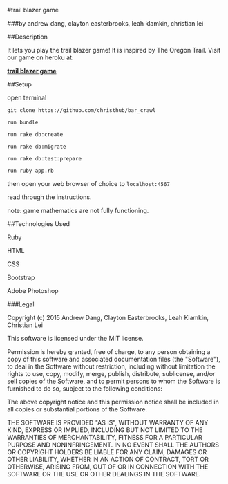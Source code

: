 #trail blazer game

###by andrew dang, clayton easterbrooks, leah klamkin, christian lei

##Description

It lets you play the trail blazer game! It is inspired by The Oregon Trail. Visit our game on heroku at:

[**trail blazer game**](http://trail-blazer-game.herokuapp.com)

##Setup

open terminal
```
git clone https://github.com/christhub/bar_crawl
```
```
run bundle
```
```
run rake db:create
```
```
run rake db:migrate
```
```
run rake db:test:prepare
```
```
run ruby app.rb
```

then open your web browser of choice to `localhost:4567`

read through the instructions.

note: game mathematics are not fully functioning.

##Technologies Used


Ruby

HTML

CSS

Bootstrap

Adobe Photoshop

###Legal

Copyright (c) 2015  Andrew Dang, Clayton Easterbrooks, Leah Klamkin, Christian Lei

This software is licensed under the MIT license.

Permission is hereby granted, free of charge, to any person obtaining a copy
of this software and associated documentation files (the "Software"), to deal
in the Software without restriction, including without limitation the rights
to use, copy, modify, merge, publish, distribute, sublicense, and/or sell
copies of the Software, and to permit persons to whom the Software is
furnished to do so, subject to the following conditions:

The above copyright notice and this permission notice shall be included in
all copies or substantial portions of the Software.

THE SOFTWARE IS PROVIDED "AS IS", WITHOUT WARRANTY OF ANY KIND, EXPRESS OR
IMPLIED, INCLUDING BUT NOT LIMITED TO THE WARRANTIES OF MERCHANTABILITY,
FITNESS FOR A PARTICULAR PURPOSE AND NONINFRINGEMENT. IN NO EVENT SHALL THE
AUTHORS OR COPYRIGHT HOLDERS BE LIABLE FOR ANY CLAIM, DAMAGES OR OTHER
LIABILITY, WHETHER IN AN ACTION OF CONTRACT, TORT OR OTHERWISE, ARISING FROM,
OUT OF OR IN CONNECTION WITH THE SOFTWARE OR THE USE OR OTHER DEALINGS IN
THE SOFTWARE.
